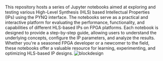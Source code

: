 This repository hosts a series of Jupyter notebooks aimed at exploring and testing various High-Level Synthesis (HLS) based Intellectual Properties (IPs) using the PYNQ interface. The notebooks serve as a practical and interactive platform for evaluating the performance, functionality, and capabilities of different HLS-based IPs on FPGA platforms. Each notebook is designed to provide a step-by-step guide, allowing users to understand the underlying concepts, configure the IP parameters, and analyze the results. Whether you're a seasoned FPGA developer or a newcomer to the field, these notebooks offer a valuable resource for learning, experimenting, and optimizing HLS-based IP designs.
![blockdesign](https://github.com/habibaouinti/HLS-Notebooks/assets/123462058/cc4eb9bf-41bb-4d75-a587-fd2539ac7e9a)
